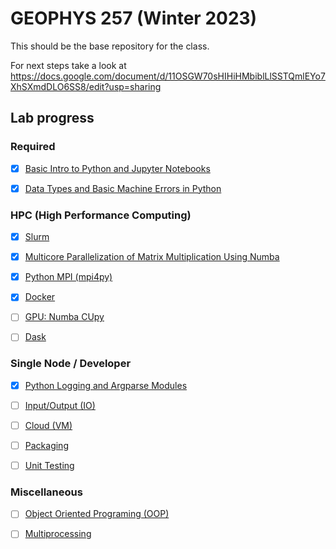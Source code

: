 # GEOPHYS 257 (Winter 2023)

This should be the base repository for the class. 

For next steps take a look at https://docs.google.com/document/d/11OSGW70sHIHiHMbiblLlSSTQmlEYo7XhSXmdDLO6SS8/edit?usp=sharing

## Lab progress

### Required

- [x] [Basic Intro to Python and Jupyter Notebooks](http://zapad.stanford.edu/GP257/labs-2023/class-notebooks/-/blob/main/Basic_Intro_to_Python_and_Jupyter_Notebooks.ipynb)

- [x] [Data Types and Basic Machine Errors in Python](http://zapad.stanford.edu/GP257/labs-2023/data-types-and-machine-errors)

### HPC (High Performance Computing)

- [x] [Slurm](http://zapad.stanford.edu/GP257/labs-2023/slurm)

- [x] [Multicore Parallelization of Matrix Multiplication Using Numba](http://zapad.stanford.edu/GP257/labs-2023/multicore-parallelization-of-matrix-multiplication-using-numba)

- [x] [Python MPI (mpi4py)](http://zapad.stanford.edu/GP257/labs-2023/mpi4py_lab)

- [x] [Docker](http://zapad.stanford.edu/GP257/labs-2023/docker)

- [ ] [GPU: Numba CUpy](http://zapad.stanford.edu/GP257/labs-2023/gpu_parallelization_of_matrix-matrix_multiplication)

- [ ] [Dask](http://zapad.stanford.edu/GP257/labs-2023/dask-lab)


### Single Node / Developer

- [x] [Python Logging and Argparse Modules](http://zapad.stanford.edu/GP257/labs-2023/argparse)

- [ ] [Input/Output (IO)](http://zapad.stanford.edu/GP257/labs-2023/io)

- [ ] [Cloud (VM)](http://zapad.stanford.edu/GP257/labs-2023/vms-terraform)

- [ ] [Packaging]()

- [ ] [Unit Testing](http://zapad.stanford.edu/GP257/labs-2023/unit-testing)

### Miscellaneous

- [ ] [Object Oriented Programing (OOP)](http://zapad.stanford.edu/GP257/labs-2023/ooo)

- [ ] [Multiprocessing](http://zapad.stanford.edu/GP257/labs-2023/multiprocessing)
